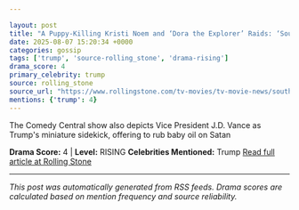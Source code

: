 ```yaml
---

layout: post
title: "A Puppy-Killing Kristi Noem and ‘Dora the Explorer’ Raids: ‘South Park’ Savages Trump Admin’s ICE Policies""
date: 2025-08-07 15:20:34 +0000
categories: gossip
tags: ['trump', 'source-rolling_stone', 'drama-rising']
drama_score: 4
primary_celebrity: trump
source: rolling_stone
source_url: "https://www.rollingstone.com/tv-movies/tv-movie-news/south-park-savages-trump-admins-ice-policies-1235399852/""
mentions: {'trump': 4}
---
```


The Comedy Central show also depicts Vice President J.D. Vance as Trump's miniature sidekick, offering to rub baby oil on Satan

**Drama Score:** 4 | **Level:** RISING **Celebrities Mentioned:** Trump [Read full article at Rolling Stone](https://www.rollingstone.com/tv-movies/tv-movie-news/south-park-savages-trump-admins-ice-policies-1235399852/)

---

*This post was automatically generated from RSS feeds. Drama scores are calculated based on mention frequency and source reliability.*